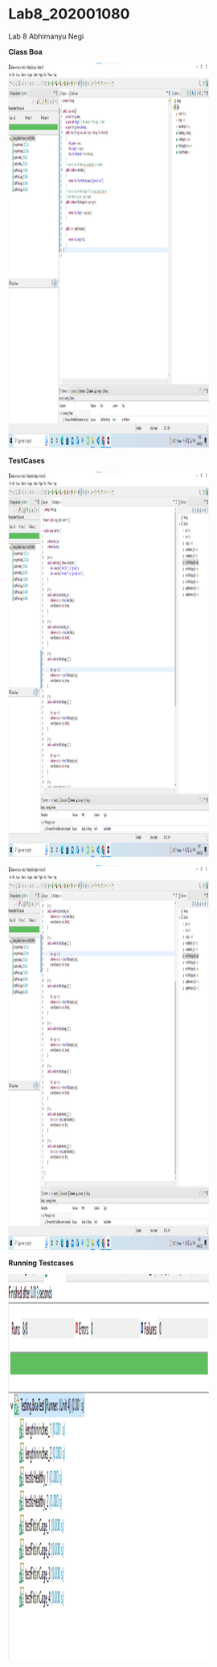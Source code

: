 # Lab8_202001080
Lab 8
Abhimanyu Negi


**Class Boa**

<img src="image1.png"
style="width:4.15853in;height:7.98438in" />

**TestCases**

<img src="image2.png"
style="width:4.15853in;height:7.98438in" />


<img src="Image3.png"
style="width:4.15853in;height:7.98438in" />


**Running Testcases**

<img src="Image4.png"
style="width:4.15853in;height:7.98438in" />
